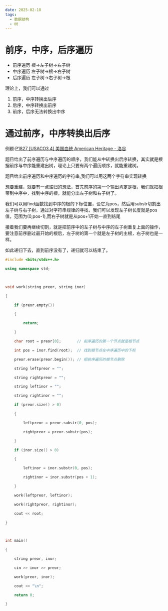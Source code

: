 ```yaml
---
date: 2025-02-18
tags:
  - 数据结构
  - 树
---
```


# 前序，中序，后序遍历

- 前序遍历 根->左子树->右子树
- 中序遍历 左子树->根->右子树
- 后序遍历 左子树->右子树->根

理论上，我们可以通过
1. 前序，中序转换出后序
2. 后序，中序转换出前序
3. 前序，后序无法转换出中序


# 通过前序，中序转换出后序


例题:[P1827 [USACO3.4] 美国血统 American Heritage - 洛谷](https://www.luogu.com.cn/problem/P1827)

题目给出了前序遍历与中序遍历的顺序，我们能从中转换出后序转换，其实就是根据前序与中序能重建出树，理论上只要有两个遍历顺序，就能重建树。

题目给出前序遍历和中序遍历的字符串,我们可以用这两个字符串实现转换

想要重建，就要有一点递归的想法，首先前序的第一个输出肯定是根，我们就把根带到中序中，找到中序的根，就能分出左子树和右子树了。

我们可以用find函数找到中序的根的下标位置，设它为pos，然后用substr切割出左子树与右子树，通过对字符串规律的寻找，我们可以发现左子树长度就是pos值，范围为(0,pos-1),而右子树就是从pos+1开始一直到结尾

接着我们要再继续切割，就是把前序中的左子树与中序的左子树重复上面的操作，要注意前序删过最开始的根后，左子树的第一个就是左子树的主根，右子树也是一样。

如此递归下去，直到前序没有了，递归就可以结束了。

```cpp
#include <bits/stdc++.h>

using namespace std;

  

void work(string preor, string inor)

{

    if (preor.empty())

    {

        return;

    }

    char root = preor[0];       // 前序遍历的第一个节点就是根节点

    int pos = inor.find(root);  // 找到根节点在中序遍历中的下标

    preor.erase(preor.begin()); // 把前序遍历的根节点删除

    string leftpreor = "";

    string rightpreor = "";

    string leftinor = "";

    string rightinor = "";

    if (preor.size() > 0)

    {

        leftpreor = preor.substr(0, pos);

        rightpreor = preor.substr(pos);

    }

    if (inor.size() > 0)

    {

        leftinor = inor.substr(0, pos);

        rightinor = inor.substr(pos + 1);

    }

    work(leftpreor, leftinor);

    work(rightpreor, rightinor);

    cout << root;

}

  

int main()

{

    string preor, inor;

    cin >> inor >> preor;

    work(preor, inor);

    cout << "\n";

    return 0;

}
```

